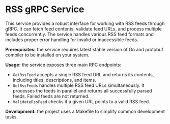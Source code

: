 # RSS gRPC Service

This service provides a robust interface for working with RSS feeds through gRPC. It can fetch feed contents, validate feed URLs, and process multiple feeds concurrently. The service handles various RSS feed formats and includes proper error handling for invalid or inaccessible feeds.

**Prerequisites:** the service requires latest stable version of Go and protobuf compiler to be installed on your system.

**Usage:** the service exposes three main RPC endpoints:

- `GetRssFeed` accepts a single RSS feed URL and returns its contents, including titles, descriptions, and items.
- `GetRssFeeds` handles multiple RSS feed URLs simultaneously. It processes the feeds in parallel and returns all successfully parsed feeds. Failed feeds are not returned.
- `ValidateRssFeed` checks if a given URL points to a valid RSS feed.

**Development:** the project uses a Makefile to simplify common development tasks.